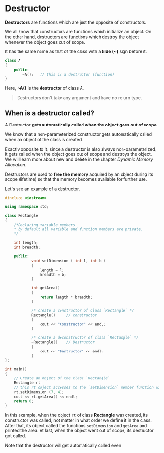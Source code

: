 # Destructor

__Destructors__ are functions which are just the opposite of constructors.

We all know that constructors are functions which initialize an object. On the other hand, destructors are functions which destroy the object whenever the object goes out of scope.

It has the same name as that of the class with a __tilde (~)__ sign before it.

```c++
class A
{
    public:
        ~A();   // this is a destructor (function) 
}
```

Here, __~A()__ is the __destructor__ of class A.

> Destructors don't take any argument and have no return type.

## When is a destructor called?

A Destructor __gets automatically called when the object goes out of scope__.

We know that a non-parameterized constructor gets automatically called when an object of the class is created.

Exactly opposite to it, since a destructor is also always non-parameterized, it gets called when the object goes out of scope and destroys the object. We will learn more about new and delete in the chapter _Dynamic Memory Allocation_.

Destructors are used to __free the memory__ acquired by an object during its scope (lifetime) so that the memory becomes available for further use.

Let's see an example of a destructor.

```c++
#include <iostream>

using namespace std;

class Rectangle
{
    /*Declaring variable members
    * by default all variable and function members are private.
    */

    int length;
    int breadth;
    
    public:
            void setDimension ( int l, int b )
            {
                length = l;
                breadth = b;
            }

            int getArea()
            {
                return length * breadth;
            }

            /* create a constructor of class `Rectangle` */
            Rectangle()     // constructor
            {
                cout << "Constructor" << endl;
            }

            /* create a deconstructor of class `Rectangle` */
            ~Rectangle()    // Destructor
            {
                cout << "Destructor" << endl;
            }
};

int main()
{
    // Create an object of the class `Rectangle`
    Rectangle rt;
    // this rt object accesses to the `setDimension` member function with two parameters.
    rt.setDimension (7, 4);
    cout << rt.getArea() << endl;
    return 0;
}

```

In this example, when the object `rt` of class __Rectangle__ was created, its constructor was called, not matter in what order we define it in the class. After that, its object called the functions `setDimension` and `getArea` and printed the area. At last, when the object went out of scope, its destructor got called.

Note that the destructor will get automatically called even
